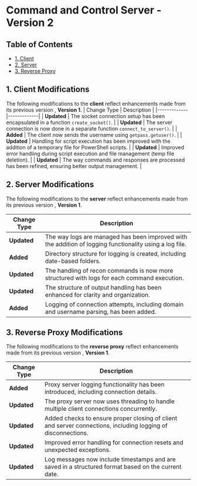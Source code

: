 # Command and Control Server - Version 2

## Table of Contents
- [1. Client](#1-client-modifications)
- [2. Server](#2-server-modifications)
- [3. Reverse Proxy](#3-reverse-proxy-modifications)

## 1. Client Modifications

The following modifications to the **client** reflect enhancements made from its previous version , **Version 1**.
| Change Type | Description |
|-------------|-------------|
| **Updated** | The socket connection setup has been encapsulated in a function `create_socket()`. |
| **Updated** | The server connection is now done in a separate function `connect_to_server()`. |
| **Added**   | The client now sends the username using `getpass.getuser()`. |
| **Updated** | Handling for script execution has been improved with the addition of a temporary file for PowerShell scripts. |
| **Updated** | Improved error handling during script execution and file management (temp file deletion). |
| **Updated** | The way commands and responses are processed has been refined, ensuring better output management. |

## 2. Server Modifications

The following modifications to the **server** reflect enhancements made from its previous version , **Version 1**.

| Change Type | Description |
|-------------|-------------|
| **Updated** | The way logs are managed has been improved with the addition of logging functionality using a log file. |
| **Added**   | Directory structure for logging is created, including date-based folders. |
| **Updated** | The handling of recon commands is now more structured with logs for each command execution. |
| **Updated** | The structure of output handling has been enhanced for clarity and organization. |
| **Added**   | Logging of connection attempts, including domain and username parsing, has been added. |

## 3. Reverse Proxy Modifications

The following modifications to the **reverse proxy** reflect enhancements made from its previous version , **Version 1**.

| Change Type | Description |
|-------------|-------------|
| **Added**   | Proxy server logging functionality has been introduced, including connection details. |
| **Updated** | The proxy server now uses threading to handle multiple client connections concurrently. |
| **Updated** | Added checks to ensure proper closing of client and server connections, including logging of disconnections. |
| **Updated** | Improved error handling for connection resets and unexpected exceptions. |
| **Updated** | Log messages now include timestamps and are saved in a structured format based on the current date. |
